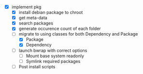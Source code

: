 - [x] implement pkg
	- [x] install debian package to chroot
	- [x] get meta-data
	- [x] search packages
	- [x] generate occurence count of each folder
	- [ ] migrate to using classes for both Dependency and Package
		- [x] Package
		- [x] Dependency
	- [ ] launch bwrap with correct options
		- [ ] Mount base system readonly
		- [ ] Symlink required packages
	- [ ] Post install scripts